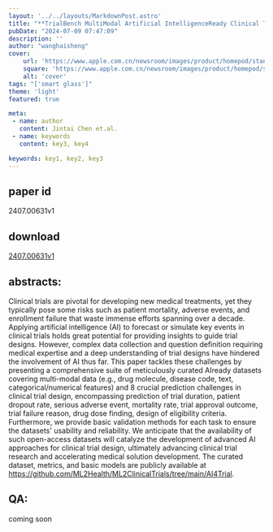 ```yaml
---
layout: '../../layouts/MarkdownPost.astro'
title: "**TrialBench MultiModal Artificial IntelligenceReady Clinical Trial Datasets**"
pubDate: "2024-07-09 07:47:09"
description: ''
author: "wanghaisheng"
cover:
    url: 'https://www.apple.com.cn/newsroom/images/product/homepod/standard/Apple-HomePod-hero-230118_big.jpg.large_2x.jpg'
    square: 'https://www.apple.com.cn/newsroom/images/product/homepod/standard/Apple-HomePod-hero-230118_big.jpg.large_2x.jpg'
    alt: 'cover'
tags: "['smart glass']"
theme: 'light'
featured: true

meta:
 - name: author
   content: Jintai Chen et.al.
 - name: keywords
   content: key3, key4

keywords: key1, key2, key3
---
```


## paper id
2407.00631v1
## download
[2407.00631v1](http://arxiv.org/abs/2407.00631v1)
## abstracts:
Clinical trials are pivotal for developing new medical treatments, yet they typically pose some risks such as patient mortality, adverse events, and enrollment failure that waste immense efforts spanning over a decade. Applying artificial intelligence (AI) to forecast or simulate key events in clinical trials holds great potential for providing insights to guide trial designs. However, complex data collection and question definition requiring medical expertise and a deep understanding of trial designs have hindered the involvement of AI thus far. This paper tackles these challenges by presenting a comprehensive suite of meticulously curated AIready datasets covering multi-modal data (e.g., drug molecule, disease code, text, categorical/numerical features) and 8 crucial prediction challenges in clinical trial design, encompassing prediction of trial duration, patient dropout rate, serious adverse event, mortality rate, trial approval outcome, trial failure reason, drug dose finding, design of eligibility criteria. Furthermore, we provide basic validation methods for each task to ensure the datasets' usability and reliability. We anticipate that the availability of such open-access datasets will catalyze the development of advanced AI approaches for clinical trial design, ultimately advancing clinical trial research and accelerating medical solution development. The curated dataset, metrics, and basic models are publicly available at https://github.com/ML2Health/ML2ClinicalTrials/tree/main/AI4Trial.
## QA:
coming soon

